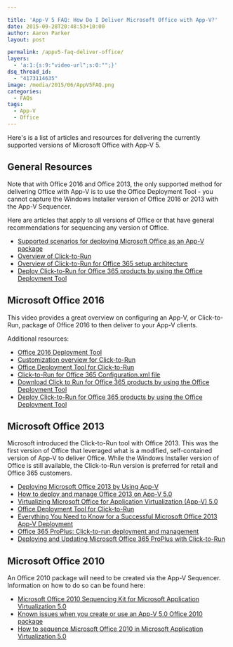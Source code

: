 ```yaml
---

title: 'App-V 5 FAQ: How Do I Deliver Microsoft Office with App-V?'
date: 2015-09-28T20:48:53+10:00
author: Aaron Parker
layout: post

permalink: /appv5-faq-deliver-office/
layers:
  - 'a:1:{s:9:"video-url";s:0:"";}'
dsq_thread_id:
  - "4173114635"
image: /media/2015/06/AppV5FAQ.png
categories:
  - FAQs
tags:
  - App-V
  - Office
---
```

Here's is a list of articles and resources for delivering the currently supported versions of Microsoft Office with App-V 5.

## General Resources

Note that with Office 2016 and Office 2013, the only supported method for delivering Office with App-V is to use the Office Deployment Tool - you cannot capture the Windows Installer version of Office 2016 or 2013 with the App-V Sequencer.

Here are articles that apply to all versions of Office or that have general recommendations for sequencing any version of Office.

* [Supported scenarios for deploying Microsoft Office as an App-V package](https://support.microsoft.com/en-us/kb/2772509)
* [Overview of Click-to-Run](https://technet.microsoft.com/en-au/library/jj219427.aspx)
* [Overview of Click-to-Run for Office 365 setup architecture](https://technet.microsoft.com/en-au/library/jj219420.aspx)
* [Deploy Click-to-Run for Office 365 products by using the Office Deployment Tool](https://technet.microsoft.com/en-au/library/jj219423.aspx)

## Microsoft Office 2016

This video provides a great overview on configuring an App-V, or Click-to-Run, package of Office 2016 to then deliver to your App-V clients.

Additional resources:

* [Office 2016 Deployment Tool](https://www.microsoft.com/en-us/download/details.aspx?id=49117)
* [Customization overview for Click-to-Run](https://technet.microsoft.com/en-us/library/jj219428(v=office.15))
* [Office Deployment Tool for Click-to-Run](https://technet.microsoft.com/en-us/library/jj219422(v=office.15))
* [Click-to-Run for Office 365 Configuration.xml file](https://technet.microsoft.com/en-us/library/jj219426(v=office.15))
* [Download Click to Run for Office 365 products by using the Office Deployment Tool](https://technet.microsoft.com/en-us/library/jj219424(v=office.15))
* [Deploy Click-to-Run for Office 365 products by using the Office Deployment Tool](https://technet.microsoft.com/en-us/library/jj219423(v=office.15))

## Microsoft Office 2013

Microsoft introduced the Click-to-Run tool with Office 2013. This was the first version of Office that leveraged what is a modified, self-contained version of App-V to deliver Office. While the Windows Installer version of Office is still available, the Click-to-Run version is preferred for retail and Office 365 customers.

* [Deploying Microsoft Office 2013 by Using App-V](https://technet.microsoft.com/en-au/library/dn817830.aspx)
* [How to deploy and manage Office 2013 on App-V 5.0](http://support.microsoft.com/kb/2915745)
* [Virtualizing Microsoft Office for Application Virtualization (App-V) 5.0](http://technet.microsoft.com/library/dn481351.aspx)
* [Office Deployment Tool for Click-to-Run](http://go.microsoft.com/fwlink/p/?LinkID=330672)
* [Everything You Need to Know for a Successful Microsoft Office 2013 App-V Deployment](http://channel9.msdn.com/Events/TechEd/NorthAmerica/2014/WIN-B330#fbid=)
* [Office 365 ProPlus: Click-to-run deployment and management](https://technet.microsoft.com/en-au/video/tdbe13-office-365-proplus-click-to-run-deployment-and-management.aspx)
* [Deploying and Updating Microsoft Office 365 ProPlus with Click-to-Run](https://channel9.msdn.com/Events/TechEd/NorthAmerica/2013/OUC-B302#fbid=)

## Microsoft Office 2010

An Office 2010 package will need to be created via the App-V Sequencer. Information on how to do so can be found here:

* [Microsoft Office 2010 Sequencing Kit for Microsoft Application Virtualization 5.0](http://go.microsoft.com/fwlink/p/?LinkId=330681)
* [Known issues when you create or use an App-V 5.0 Office 2010 package](http://go.microsoft.com/fwlink/p/?LinkId=330682)
* [How to sequence Microsoft Office 2010 in Microsoft Application Virtualization 5.0](http://go.microsoft.com/fwlink/p/?LinkId=330676)
